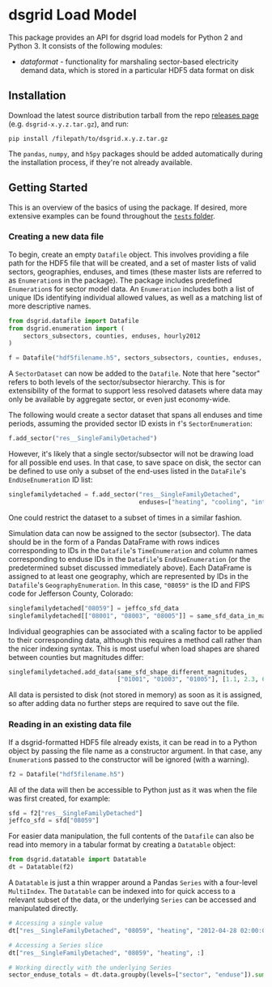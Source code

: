 # dsgrid Load Model

This package provides an API for dsgrid load models for Python 2 and Python 3. It consists of the following modules:

- *dataformat* - functionality for marshaling sector-based electricity demand data, which is stored in a particular HDF5 data format on disk 

## Installation

Download the latest source distribution tarball from the repo [releases page](https://github.com/dsgrid/dsgrid-load/releases) (e.g. `dsgrid-x.y.z.tar.gz`), and run:

```
pip install /filepath/to/dsgrid.x.y.z.tar.gz
```

The `pandas`, `numpy`, and `h5py` packages should be added automatically during the installation process, if they're not already available.

## Getting Started

This is an overview of the basics of using the package. If desired, more extensive examples can be found throughout the [`tests` folder](tests).

### Creating a new data file

To begin, create an empty `Datafile` object. This involves providing a file path for the HDF5 file that will be created, and a set of master lists of valid sectors, geographies, enduses, and times (these master lists are referred to as `Enumeration`s in the package). The package includes predefined `Enumeration`s for sector model data. An `Enumeration` includes both a list of unique IDs identifying individual allowed values, as well as a matching list of more descriptive names.

```python
from dsgrid.datafile import Datafile
from dsgrid.enumeration import (
    sectors_subsectors, counties, enduses, hourly2012
)

f = Datafile("hdf5filename.h5", sectors_subsectors, counties, enduses, hourly2012)

```

A `SectorDataset` can now be added to the `Datafile`. Note that here "sector" refers to both levels of the sector/subsector hierarchy. This is for extensibility of the format to support less resolved datasets where data may only be available by aggregate sector, or even just economy-wide.

The following would create a sector dataset that spans all enduses and time periods, assuming the provided sector ID exists in `f`'s `SectorEnumeration`:

```python
f.add_sector("res__SingleFamilyDetached")
```

However, it's likely that a single sector/subsector will not be drawing load for all possible end uses. In that case, to save space on disk, the sector can be defined to use only a subset of the end-uses listed in the `DataFile`'s `EndUseEnumeration` ID list:

```python
singlefamilydetached = f.add_sector("res__SingleFamilyDetached",
                                    enduses=["heating", "cooling", "interior_lights"])
```

One could restrict the dataset to a subset of times in a similar fashion.

Simulation data can now be assigned to the sector (subsector). The data should be in the form of a Pandas DataFrame with rows indices corresponding to IDs in the `Datafile`'s `TimeEnumeration` and column names corresponding to enduse IDs in the `Datafile`'s `EndUseEnumeration` (or the predetermined subset discussed immediately above). Each DataFrame is assigned to at least one geography, which are represented by IDs in the `Datafile`'s `GeographyEnumeration`. In this case, `"08059"` is the ID and FIPS code for Jefferson County, Colorado:

```python
singlefamilydetached["08059"] = jeffco_sfd_data
singlefamilydetached[["08001", "08003", "08005"]] = same_sfd_data_in_many_counties
```

Individual geographies can be associated with a scaling factor to be applied to their corresponding data, although this requires a method call rather than the nicer indexing syntax. This is most useful when load shapes are shared between counties but magnitudes differ:

```python
singlefamilydetached.add_data(same_sfd_shape_different_magnitudes,
                              ["01001", "01003", "01005"], [1.1, 2.3, 6.7])
```


All data is persisted to disk (not stored in memory) as soon as it is assigned, so after adding data no further steps are required to save out the file.

### Reading in an existing data file

If a dsgrid-formatted HDF5 file already exists, it can be read in to a Python object by passing the file name as a constructor argument. In that case, any `Enumeration`s passed to the constructor will be ignored (with a warning).

```python
f2 = Datafile("hdf5filename.h5")
```

All of the data will then be accessible to Python just as it was when the file was first created, for example:

```python
sfd = f2["res__SingleFamilyDetached"]
jeffco_sfd = sfd["08059"]
```

For easier data manipulation, the full contents of the `Datafile` can also be read into memory in a tabular format by creating a `Datatable` object:

```python
from dsgrid.datatable import Datatable
dt = Datatable(f2)
```

A `Datatable` is just a thin wrapper around a Pandas `Series` with a four-level `MultiIndex`. The `Datatable` can be indexed into for quick access to a relevant subset of the data, or the underlying `Series` can be accessed and manipulated directly.

```python
# Accessing a single value
dt["res__SingleFamilyDetached", "08059", "heating", "2012-04-28 02:00:00-05:00"]

# Accessing a Series slice
dt["res__SingleFamilyDetached", "08059", "heating", :]

# Working directly with the underlying Series
sector_enduse_totals = dt.data.groupby(levels=["sector", "enduse"]).sum()
```
